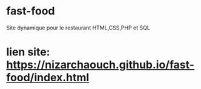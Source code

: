 # fast-food
Site dynamique pour le restaurant HTML,CSS,PHP et SQL
# lien site: https://nizarchaouch.github.io/fast-food/index.html
